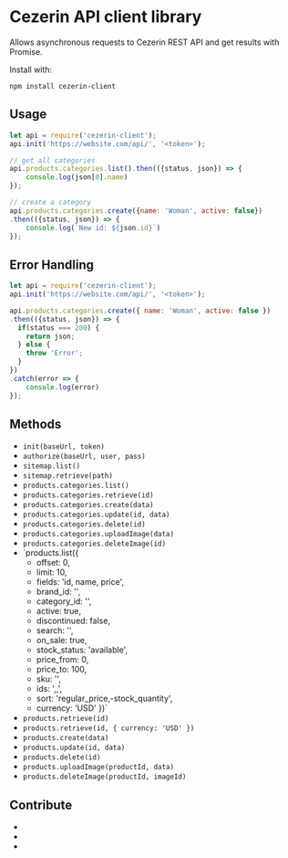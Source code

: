 # Cezerin API client library

Allows asynchronous requests to Cezerin REST API and get results with Promise.

Install with:

    npm install cezerin-client


## Usage

```javascript
let api = require('cezerin-client');
api.init('https://website.com/api/', '<token>');

// get all categories
api.products.categories.list().then(({status, json}) => {
    console.log(json[0].name)
});

// create a category
api.products.categories.create({name: 'Woman', active: false})
.then(({status, json}) => {
    console.log(`New id: ${json.id}`)
});
```

##  Error Handling

```javascript
let api = require('cezerin-client');
api.init('https://website.com/api/', '<token>');

api.products.categories.create({ name: 'Woman', active: false })
.then(({status, json}) => {
  if(status === 200) {
    return json;
  } else {
    throw 'Error';
  }
})
.catch(error => {
    console.log(error)
});
```

## Methods

* `init(baseUrl, token)`
* `authorize(baseUrl, user, pass)`
* `sitemap.list()`
* `sitemap.retrieve(path)`
* `products.categories.list()`
* `products.categories.retrieve(id)`
* `products.categories.create(data)`
* `products.categories.update(id, data)`
* `products.categories.delete(id)`
* `products.categories.uploadImage(data)`
* `products.categories.deleteImage(id)`
* `products.list({
    - offset: 0,
    - limit: 10,
    - fields: 'id, name, price',
    - brand_id: '<id>',
    - category_id: '<id>',
    - active: true,
    - discontinued: false,
    - search: '',
    - on_sale: true,
    - stock_status: 'available',
    - price_from: 0,
    - price_to: 100,
    - sku: '',
    - ids: '<id>,<id>,<id>',
    - sort: 'regular_price,-stock_quantity',
    - currency: 'USD'
   })`
* `products.retrieve(id)`
* `products.retrieve(id, { currency: 'USD' })`
* `products.create(data)`
* `products.update(id, data)`
* `products.delete(id)`
* `products.uploadImage(productId, data)`
* `products.deleteImage(productId, imageId)`



## Contribute
*
*
*
